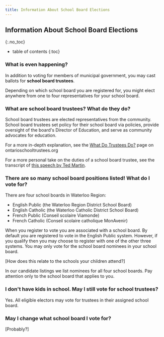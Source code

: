 ```yaml
---
title: Information About School Board Elections
---
```


Information About School Board Elections
----------------------------------------
{:.no_toc}

* table of contents
{:toc}

### What is even happening?

In addition to voting for members of municipal government, you may
cast ballots for **school board trustees**. 

Depending on which school board you are registered for, you might
elect anywhere from one to four representatives for your school board. 


### What are school board trustees? What do they do?

School board trustees are elected representatives from the community. 
School board trustees set
policy for their school board via policies, provide oversight of the
board's Director of Education, and serve as community advocates for
education. 

For a more in-depth explanation, see the [What Do Trustees
Do?](http://elections.ontarioschooltrustees.org/WhatDoTrusteesDo/SchoolBoardTrustees.aspx)
page on ontarioschooltrustees.org

For a more personal take on the duties of a school board trustee, see
the transcript of [this speech by Ted
Martin](./ted-martin-on-being-a-trustee).


### There are so many school board positions listed! What do I vote for?

There are four school boards in Waterloo Region: 

- English Public (the Waterloo Region District School Board)
- English Catholic (the Waterloo Catholic District School Board)
- French Public (Conseil scolaire Viamonde)
- French Catholic (Conseil scolaire catholique MonAvenir)

When you register to vote you are associated with a school board. By
default you are registered to vote in the English Public system.
However, if you qualify then you may choose to register with one of
the other three systems. You may only vote for the school board
nominees in your school board. 

[How does this relate to the schools your children attend?]

In our candidate listings we list nominees for all four school boards.
Pay attention only to the school board that applies to you.


### I don't have kids in school. May I still vote for school trustees?

Yes. All eligible electors may vote for trustees in their assigned
school board. 


### May I change what school board I vote for?

[Probably?]
